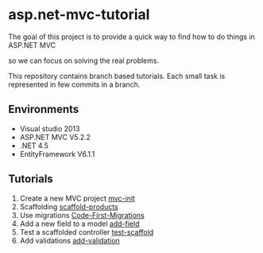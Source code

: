 # asp.net-mvc-tutorial
The goal of this project is to provide a quick way to find how to do things in ASP.NET MVC

so we can focus on solving the real problems.

This repository contains branch based tutorials. Each small task is represented in few commits in a branch.

## Environments
- Visual studio 2013
- ASP.NET MVC V5.2.2
- .NET 4.5
- EntityFramework V6.1.1

## Tutorials
1. Create a new MVC project [mvc-init](https://github.com/ducktyper/asp.net-mvc-tutorial/commits/mvc-init)
2. Scaffolding [scaffold-products](https://github.com/ducktyper/asp.net-mvc-tutorial/compare/mvc-init...scaffold-products)
3. Use migrations [Code-First-Migrations](https://github.com/ducktyper/asp.net-mvc-tutorial/compare/scaffold-products...code-first-migrations)
4. Add a new field to a model [add-field](https://github.com/ducktyper/asp.net-mvc-tutorial/compare/code-first-migrations...add-field)
5. Test a scaffolded controller [test-scaffold](https://github.com/ducktyper/asp.net-mvc-tutorial/compare/scaffold-products...test-scaffold)
6. Add validations [add-validation](https://github.com/ducktyper/asp.net-mvc-tutorial/compare/test-scaffold...add-validation)

